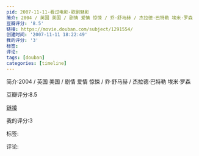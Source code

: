 ```yaml
---
pid: 2007-11-11-看过电影-歌剧魅影
简介: 2004 / 英国 美国 / 剧情 爱情 惊悚 / 乔·舒马赫 / 杰拉德·巴特勒 埃米·罗森
豆瓣评分: '8.5'
链接: https://movie.douban.com/subject/1291554/
创建时间: '2007-11-11 18:22:49'
我的评分: '3'
标签:
评论:
tags: [douban]
categories: [timeline]
---
```

简介:2004 / 英国 美国 / 剧情 爱情 惊悚 / 乔·舒马赫 / 杰拉德·巴特勒 埃米·罗森

豆瓣评分:8.5

[链接](https://movie.douban.com/subject/1291554/)

我的评分:3

标签:

评论:

